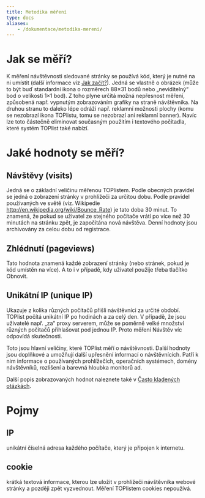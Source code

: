 ```yaml
---
title: Metodika měření
type: docs
aliases:
    - /dokumentace/metodika-mereni/
---
```

# Jak se měří?
K měření návštěvnosti sledované stránky se používá kód, který je nutné na ni umístit (další informace viz [Jak začít?](/napoveda/jak-zacit/)). Jedná se vlastně o obrázek (může to být buď standardní ikona o rozměrech 88×31 bodů nebo „neviditelný“ bod o velikosti 1×1 bod). Z toho plyne určitá možná nepřesnost měření, způsobená např. vypnutým zobrazováním grafiky na straně návštěvníka. Na druhou stranu to daleko lépe odráží např. reklamní možnosti plochy (komu se nezobrazí ikona TOPlistu, tomu se nezobrazí ani reklamní banner). Navíc lze toto částečně eliminovat současným použitím i textového počítadla, které systém TOPlist také nabízí.

# Jaké hodnoty se měří?
## Návštěvy (visits)
Jedná se o základní veličinu měřenou TOPlistem. Podle obecných pravidel se jedná o zobrazení stránky v prohlížeči za určitou dobu. Podle pravidel používaných ve světě (viz. Wikipedie http://en.wikipedia.org/wiki/Bounce_Rate) je tato doba 30 minut. To znamená, že pokud se uživatel ze stejného počítače vrátí po více než 30 minutách na stránku zpět, je započítána nová návštěva. Denní hodnoty jsou archivovány za celou dobu od registrace.

## Zhlédnutí (pageviews)
Tato hodnota znamená každé zobrazení stránky (nebo stránek, pokud je kód umístěn na více). A to i v případě, kdy uživatel použije třeba tlačítko Obnovit.

## Unikátní IP (unique IP)
Ukazuje z kolika různých počítačů přišli návštěvníci za určité období. TOPlist počítá unikátní IP po hodinách a za celý den. V případě, že jsou uživatelé např. „za“ proxy serverem, může se poměrně velké množství různých počítačů přihlašovat pod jednou IP. Proto měření Návštěv víc odpovídá skutečnosti.

Toto jsou hlavní veličiny, které TOPlist měří o návštěvnosti. Další hodnoty jsou doplňkové a umožňují další upřesnění informací o návštěvnících. Patří k nim informace o používaných prohlížečích, operačních systémech, domény návštěvníků, rozlišení a barevná hloubka monitorů ad.

Další popis zobrazovaných hodnot naleznete také v [Často kladených otázkách](/napoveda/faq/).

# Pojmy
## IP
unikátní číselná adresa každého počítače, který je připojen k internetu.
## cookie
krátká textová informace, kterou lze uložit v prohlížeči návštěvníka webové stránky a později zpět vyzvednout. Měření TOPlistem cookies nepoužívá.